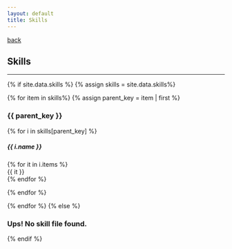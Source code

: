 ```yaml
---
layout: default
title: Skills
---
```

[back](./)

## Skills

---

<div class="container-fluid">
{% if site.data.skills %}
{% assign skills = site.data.skills%}

{% for item in skills%}
 {% assign parent_key = item | first %}
<br>
<div class="row align-items-start">
 
 <div class="col-md-12">
  <span><h3>{{ parent_key }}</h3></span>
 </div>
</div>

 {% for i in skills[parent_key] %} 
  <div class="row">
     <div class="col">
      <p class="text-secondary"><h5> {{ i.name }}</h5> </p>
     </div>
  </div>
  <div class="row">
    {% for it in i.items %}
     <div class="col">
       {{ it }}
     </div>
    {% endfor %}
  </div>

 {% endfor %}


{% endfor %}
{% else %}
<h3>Ups! No skill file found.</h3>
{% endif %}

</div>